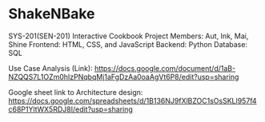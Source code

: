 # ShakeNBake
SYS-201(SEN-201) Interactive Cookbook Project
Members: Aut, Ink, Mai, Shine
Frontend: HTML, CSS, and JavaScript
Backend: Python
Database: SQL

Use Case Analysis (Link): https://docs.google.com/document/d/1aB-NZQQS7L1OZm0hIzPNqbqMj1aFgDzAa0oaAgVt6P8/edit?usp=sharing

Google sheet link to Architecture design: https://docs.google.com/spreadsheets/d/1B136NJ9fXlBZOC1sOsSKLl957f4c68P1YltWX5RDJ8I/edit?usp=sharing